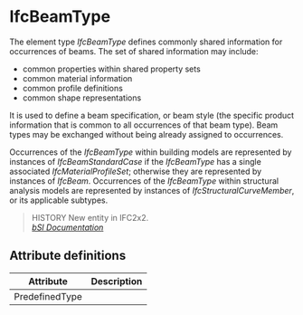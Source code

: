 IfcBeamType
===========
The element type _IfcBeamType_ defines commonly shared information for
occurrences of beams. The set of shared information may include:  
  
* common properties within shared property sets  
* common material information  
* common profile definitions  
* common shape representations  
  
It is used to define a beam specification, or beam style (the specific product
information that is common to all occurrences of that beam type). Beam types
may be exchanged without being already assigned to occurrences.  
  
Occurrences of the _IfcBeamType_ within building models are represented by
instances of _IfcBeamStandardCase_ if the _IfcBeamType_ has a single
associated _IfcMaterialProfileSet_; otherwise they are represented by
instances of _IfcBeam_. Occurrences of the _IfcBeamType_ within structural
analysis models are represented by instances of _IfcStructuralCurveMember_, or
its applicable subtypes.  
  
> HISTORY  New entity in IFC2x2.  
[ _bSI
Documentation_](https://standards.buildingsmart.org/IFC/DEV/IFC4_2/FINAL/HTML/schema/ifcsharedbldgelements/lexical/ifcbeamtype.htm)


Attribute definitions
---------------------
| Attribute      | Description   |
|----------------|---------------|
| PredefinedType |               |


